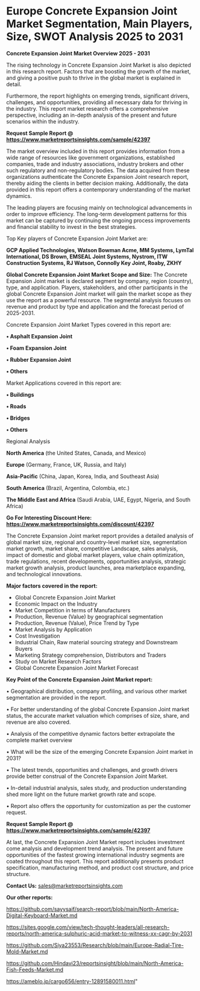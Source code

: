 # Europe Concrete Expansion Joint Market Segmentation, Main Players, Size, SWOT Analysis 2025 to 2031

<Strong> Concrete Expansion Joint Market Overview 2025 - 2031</strong>

The rising technology in Concrete Expansion Joint Market is also depicted in this research report. Factors that are boosting the growth of the market, and giving a positive push to thrive in the global market is explained in detail.

Furthermore, the report highlights on emerging trends, significant drivers, challenges, and opportunities, providing all necessary data for thriving in the industry. This report market research offers a comprehensive perspective, including an in-depth analysis of the present and future scenarios within the industry.

<strong>Request Sample Report @ <a href=https://www.marketreportsinsights.com/sample/42397>https://www.marketreportsinsights.com/sample/42397</a></strong>

The market overview included in this report provides information from a wide range of resources like government organizations, established companies, trade and industry associations, industry brokers and other such regulatory and non-regulatory bodies. The data acquired from these organizations authenticate the Concrete Expansion Joint research report, thereby aiding the clients in better decision making. Additionally, the data provided in this report offers a contemporary understanding of the market dynamics.

The leading players are focusing mainly on technological advancements in order to improve efficiency. The long-term development patterns for this market can be captured by continuing the ongoing process improvements and financial stability to invest in the best strategies.

Top Key players of Concrete Expansion Joint Market are:

<strong>GCP Applied Technologies, Watson Bowman Acme, MM Systems, LymTal International, DS Brown, EMSEAL Joint Systems, Nystrom, ITW Construction Systems, RJ Watson, Connolly Key Joint, Roaby, ZKHY</strong>

<strong><b>Global Concrete Expansion Joint Market Scope and Size:</b></strong>
The Concrete Expansion Joint market is declared segment by company, region (country), type, and application. Players, stakeholders, and other participants in the global Concrete Expansion Joint market will gain the market scope as they use the report as a powerful resource. The segmental analysis focuses on revenue and product by type and application and the forecast period of 2025-2031.

Concrete Expansion Joint Market Types covered in this report are:

<strong>•  Asphalt Expansion Joint

•  Foam Expansion Joint

•  Rubber Expansion Joint

•  Others</strong>

Market Applications covered in this report are:

<strong>•  Buildings

•  Roads

•  Bridges

•  Others</strong> 

Regional Analysis

<strong>North America</strong> (the United States, Canada, and Mexico)

<strong>Europe</strong> (Germany, France, UK, Russia, and Italy)

<strong>Asia-Pacific</strong> (China, Japan, Korea, India, and Southeast Asia)

<strong>South America</strong> (Brazil, Argentina, Colombia, etc.)

<strong>The Middle East and Africa</strong> (Saudi Arabia, UAE, Egypt, Nigeria, and South Africa)

<strong>Go For Interesting Discount Here: <a href=https://www.marketreportsinsights.com/discount/42397>https://www.marketreportsinsights.com/discount/42397</a></strong>

The Concrete Expansion Joint market report provides a detailed analysis of global market size, regional and country-level market size, segmentation market growth, market share, competitive Landscape, sales analysis, impact of domestic and global market players, value chain optimization, trade regulations, recent developments, opportunities analysis, strategic market growth analysis, product launches, area marketplace expanding, and technological innovations.

<strong><b>Major factors covered in the report:</b></strong>
<ul>
  <li>Global Concrete Expansion Joint Market </li>
  <li>Economic Impact on the Industry</li>
  <li>Market Competition in terms of Manufacturers</li>
  <li>Production, Revenue (Value) by geographical segmentation</li>
  <li>Production, Revenue (Value), Price Trend by Type</li>
  <li>Market Analysis by Application</li>
  <li>Cost Investigation</li>
  <li>Industrial Chain, Raw material sourcing strategy and Downstream Buyers</li>
  <li>Marketing Strategy comprehension, Distributors and Traders</li>
  <li>Study on Market Research Factors</li>
  <li>Global Concrete Expansion Joint Market Forecast</li>
</ul>

<strong><b>Key Point of the Concrete Expansion Joint Market report:</b></strong>

• Geographical distribution, company profiling, and various other market segmentation are provided in the report.

• For better understanding of the global Concrete Expansion Joint market status, the accurate market valuation which comprises of size, share, and revenue are also covered.

• Analysis of the competitive dynamic factors better extrapolate the complete market overview

• What will be the size of the emerging Concrete Expansion Joint market in 2031?

• The latest trends, opportunities and challenges, and growth drivers provide better construal of the Concrete Expansion Joint Market.

• In-detail industrial analysis, sales study, and production understanding shed more light on the future market growth rate and scope.

• Report also offers the opportunity for customization as per the customer request.

<strong>Request Sample Report @ <a href=https://www.marketreportsinsights.com/sample/42397>https://www.marketreportsinsights.com/sample/42397</a></strong>

At last, the Concrete Expansion Joint Market report includes investment come analysis and development trend analysis. The present and future opportunities of the fastest growing international industry segments are coated throughout this report. This report additionally presents product specification, manufacturing method, and product cost structure, and price structure.

<strong>Contact Us:</strong>
sales@marketreportsinsights.com

<strong>Our other reports:</strong>

<a href=https://github.com/sayysaif/search-report/blob/main/North-America-Digital-Keyboard-Market.md>https://github.com/sayysaif/search-report/blob/main/North-America-Digital-Keyboard-Market.md</a>

<a href=https://sites.google.com/view/tech-thought-leaders/all-research-reports/north-america-sulphuric-acid-market-to-witness-xx-cagr-by-2031>https://sites.google.com/view/tech-thought-leaders/all-research-reports/north-america-sulphuric-acid-market-to-witness-xx-cagr-by-2031</a>

<a href=https://github.com/Siya23553/Research/blob/main/Europe-Radial-Tire-Mold-Market.md>https://github.com/Siya23553/Research/blob/main/Europe-Radial-Tire-Mold-Market.md</a>

<a href=https://github.com/Hindavi23/reportsinsight/blob/main/North-America-Fish-Feeds-Market.md>https://github.com/Hindavi23/reportsinsight/blob/main/North-America-Fish-Feeds-Market.md</a>

<a href=https://ameblo.jp/cargo656/entry-12891580011.html>https://ameblo.jp/cargo656/entry-12891580011.html</a>"
